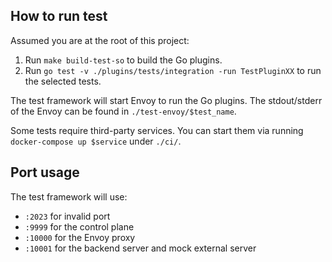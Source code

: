 ## How to run test

Assumed you are at the root of this project:

1. Run `make build-test-so` to build the Go plugins.
2. Run `go test -v ./plugins/tests/integration -run TestPluginXX` to run the selected tests.

The test framework will start Envoy to run the Go plugins. The stdout/stderr of the Envoy can be found in `./test-envoy/$test_name`.

Some tests require third-party services. You can start them via running `docker-compose up $service` under `./ci/`.

## Port usage

The test framework will use:

* `:2023` for invalid port
* `:9999` for the control plane
* `:10000` for the Envoy proxy
* `:10001` for the backend server and mock external server

